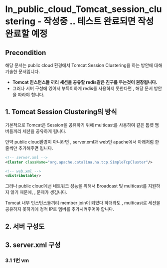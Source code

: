 # In_public_cloud_Tomcat_session_clustering - 작성중 .. 테스트 완료되면 작성 완료할 예정
## Precondition
해당 문서는 public cloud 환경에서 Tomcat Session Clustering을 하는 방안에 대해 기술한 문서입니다.

- **Tomcat 인스턴스들 끼리 세션을 공유할 redis같은 친구를 두는것이 권장됩니다.**
- 그러나 서버 구성에 있어서 부득이하게 redis를 사용하지 못한다면 , 해당 문서 방안을 따라야 합니다.

## 1. Tomcat Session Clustering의 방식
기본적으로 Tomcat은 Session을 공유하기 위해 multicast를 사용하여 같은 톰켓 맴버들끼리 세션을 공유하게 됩니다.

만약 public cloud환경이 아니라면 , server.xml과 web인 apache에서 아래처럼 한줄씩만 추가해주면 됩니다.
```xml
<!-- server.xml -->
<Cluster className="org.apache.catalina.ha.tcp.SimpleTcpCluster"/>

<!-- web.xml -->
<distributable/>
```

그러나 public cloud에선 네트워크 성능을 위해서 Broadcast 및 multicast를 지원하지 않기 때문에, , 문제가 생깁니다.

Tomcat 내부 인스턴스들끼리 member join이 되었다 하더라도 , multicast로 세션을 공유하지 못하기에 정적 IP로 멤버를 추가시켜주어야 합니다.

## 2. 서버 구성도

## 3. server.xml 구성


### 3.1 1번 vm
